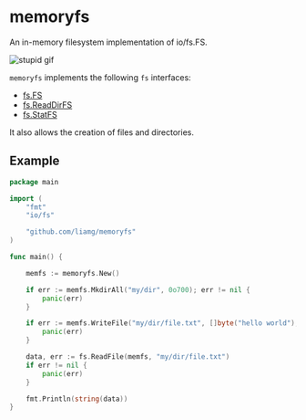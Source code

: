 # memoryfs

An in-memory filesystem implementation of io/fs.FS.

![stupid gif](https://i.giphy.com/media/SuEFqeWxlLcvm/giphy.webp)

`memoryfs` implements the following `fs` interfaces:

- [fs.FS](https://pkg.go.dev/io/fs#FS)
- [fs.ReadDirFS](https://pkg.go.dev/io/fs#ReadDirFS)
- [fs.StatFS](https://pkg.go.dev/io/fs#StatFS)

It also allows the creation of files and directories.

## Example

```go
package main

import (
    "fmt"
    "io/fs"

    "github.com/liamg/memoryfs"
)

func main() {

    memfs := memoryfs.New()

    if err := memfs.MkdirAll("my/dir", 0o700); err != nil {
        panic(err)
    }

    if err := memfs.WriteFile("my/dir/file.txt", []byte("hello world"), 0o600); err != nil {
        panic(err)
    }

    data, err := fs.ReadFile(memfs, "my/dir/file.txt")
    if err != nil {
        panic(err)
    }

    fmt.Println(string(data))
}
```
